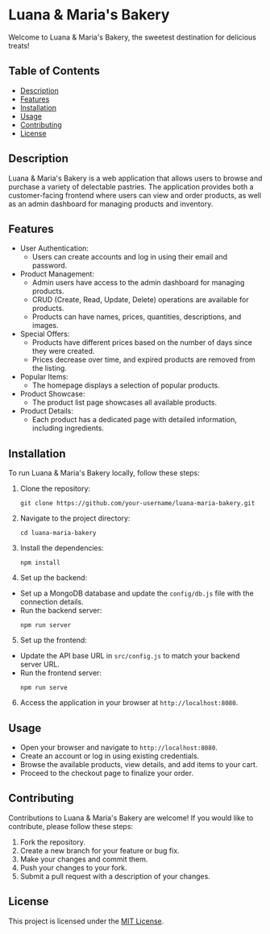 # Luana & Maria's Bakery

Welcome to Luana & Maria's Bakery, the sweetest destination for delicious treats!

## Table of Contents

- [Description](#description)
- [Features](#features)
- [Installation](#installation)
- [Usage](#usage)
- [Contributing](#contributing)
- [License](#license)

## Description

Luana & Maria's Bakery is a web application that allows users to browse and purchase a variety of delectable pastries. The application provides both a customer-facing frontend where users can view and order products, as well as an admin dashboard for managing products and inventory.

## Features

- User Authentication:
  - Users can create accounts and log in using their email and password.
- Product Management:
  - Admin users have access to the admin dashboard for managing products.
  - CRUD (Create, Read, Update, Delete) operations are available for products.
  - Products can have names, prices, quantities, descriptions, and images.
- Special Offers:
  - Products have different prices based on the number of days since they were created.
  - Prices decrease over time, and expired products are removed from the listing.
- Popular Items:
  - The homepage displays a selection of popular products.
- Product Showcase:
  - The product list page showcases all available products.
- Product Details:
  - Each product has a dedicated page with detailed information, including ingredients.

## Installation

To run Luana & Maria's Bakery locally, follow these steps:

1. Clone the repository:
   ```
   git clone https://github.com/your-username/luana-maria-bakery.git
   ```

2. Navigate to the project directory:
   ```
   cd luana-maria-bakery
   ```

3. Install the dependencies:
   ```
   npm install
   ```

4. Set up the backend:

- Set up a MongoDB database and update the `config/db.js` file with the connection details.
- Run the backend server:
  ```
  npm run server
  ```

5. Set up the frontend:

- Update the API base URL in `src/config.js` to match your backend server URL.
- Run the frontend server:
  ```
  npm run serve
  ```

6. Access the application in your browser at `http://localhost:8080`.

## Usage

- Open your browser and navigate to `http://localhost:8080`.
- Create an account or log in using existing credentials.
- Browse the available products, view details, and add items to your cart.
- Proceed to the checkout page to finalize your order.

## Contributing

Contributions to Luana & Maria's Bakery are welcome! If you would like to contribute, please follow these steps:

1. Fork the repository.
2. Create a new branch for your feature or bug fix.
3. Make your changes and commit them.
4. Push your changes to your fork.
5. Submit a pull request with a description of your changes.

## License

This project is licensed under the [MIT License](LICENSE).
